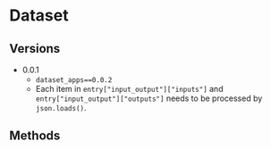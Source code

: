 # Dataset

## Versions

- 0.0.1
  - `dataset_apps==0.0.2`
  - Each item in `entry["input_output"]["inputs"]` and `entry["input_output"]["outputs"]` needs to be processed by `json.loads()`.

## Methods
